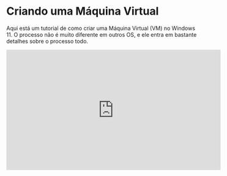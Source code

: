 # Criando uma Máquina Virtual

Aqui está um tutorial de como criar uma Máquina Virtual (VM) no Windows 11. O processo não é muito diferente em outros OS, e ele entra em bastante detalhes sobre o processo todo.

<iframe width="560" height="315" src="https://www.youtube.com/embed/UB8CQC_lT5U?si=--GPKeXdGIYU7VzB" title="YouTube video player" frameborder="0" allow="accelerometer; autoplay; clipboard-write; encrypted-media; gyroscope; picture-in-picture; web-share" referrerpolicy="strict-origin-when-cross-origin" allowfullscreen></iframe>
